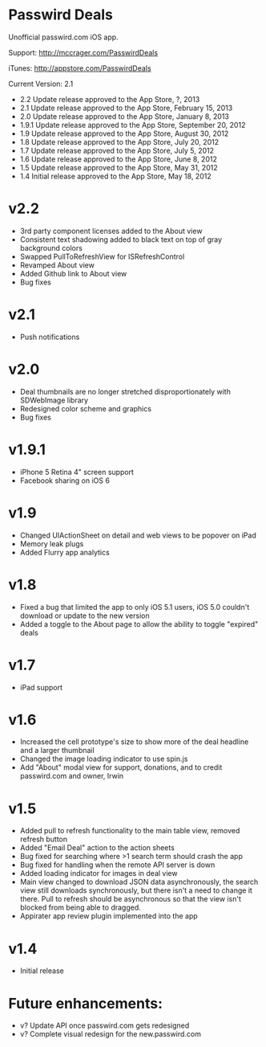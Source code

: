 Passwird Deals
======================
Unofficial passwird.com iOS app.

Support:
http://mccrager.com/PasswirdDeals

iTunes:
http://appstore.com/PasswirdDeals

Current Version: 2.1

- 2.2 Update release approved to the App Store, ?, 2013
- 2.1 Update release approved to the App Store, February 15, 2013
- 2.0 Update release approved to the App Store, January 8, 2013
- 1.9.1 Update release approved to the App Store, September 20, 2012
- 1.9 Update release approved to the App Store, August 30, 2012
- 1.8 Update release approved to the App Store, July 20, 2012
- 1.7 Update release approved to the App Store, July 5, 2012
- 1.6 Update release approved to the App Store, June 8, 2012
- 1.5 Update release approved to the App Store, May 31, 2012
- 1.4 Initial release approved to the App Store, May 18, 2012

v2.2
====
- 3rd party component licenses added to the About view
- Consistent text shadowing added to black text on top of gray background colors
- Swapped PullToRefreshView for ISRefreshControl
- Revamped About view
- Added Github link to About view
- Bug fixes

v2.1
====
- Push notifications

v2.0
====
- Deal thumbnails are no longer stretched disproportionately with SDWebImage library
- Redesigned color scheme and graphics
- Bug fixes

v1.9.1
====
- iPhone 5 Retina 4" screen support
- Facebook sharing on iOS 6

v1.9
====
- Changed UIActionSheet on detail and web views to be popover on iPad
- Memory leak plugs
- Added Flurry app analytics

v1.8
====
- Fixed a bug that limited the app to only iOS 5.1 users, iOS 5.0 couldn't download or update to the new version
- Added a toggle to the About page to allow the ability to toggle "expired" deals

v1.7
====
- iPad support

v1.6
====
- Increased the cell prototype's size to show more of the deal headline and a larger thumbnail
- Changed the image loading indicator to use spin.js
- Add "About" modal view for support, donations, and to credit passwird.com and owner, Irwin

v1.5
====
- Added pull to refresh functionality to the main table view, removed refresh button
- Added "Email Deal" action to the action sheets
- Bug fixed for searching where >1 search term should crash the app
- Bug fixed for handling when the remote API server is down
- Added loading indicator for images in deal view
- Main view changed to download JSON data asynchronously, the search view still downloads synchronously, but there isn't a need to change it there. Pull to refresh should be asynchronous so that the view isn't blocked from being able to dragged.
- Appirater app review plugin implemented into the app

v1.4
====
- Initial release


Future enhancements:
====================
- v? Update API once passwird.com gets redesigned
- v? Complete visual redesign for the new.passwird.com
